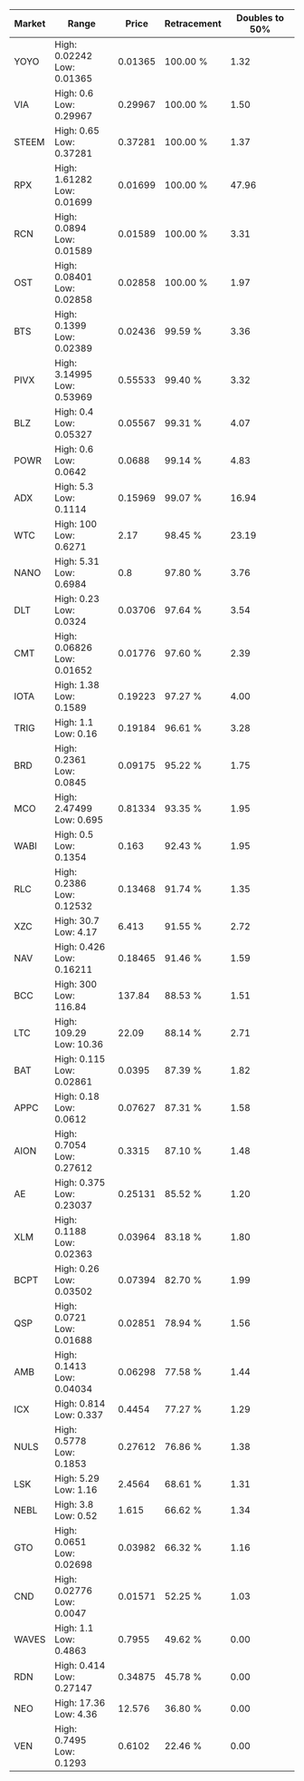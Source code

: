 | Market | Range | Price| Retracement | Doubles to 50% |
| --- | --- | --- | --- | --- |
| YOYO | High: 0.02242<br />Low: 0.01365 | 0.01365 | 100.00 % | 1.32 |
| VIA | High: 0.6<br />Low: 0.29967 | 0.29967 | 100.00 % | 1.50 |
| STEEM | High: 0.65<br />Low: 0.37281 | 0.37281 | 100.00 % | 1.37 |
| RPX | High: 1.61282<br />Low: 0.01699 | 0.01699 | 100.00 % | 47.96 |
| RCN | High: 0.0894<br />Low: 0.01589 | 0.01589 | 100.00 % | 3.31 |
| OST | High: 0.08401<br />Low: 0.02858 | 0.02858 | 100.00 % | 1.97 |
| BTS | High: 0.1399<br />Low: 0.02389 | 0.02436 | 99.59 % | 3.36 |
| PIVX | High: 3.14995<br />Low: 0.53969 | 0.55533 | 99.40 % | 3.32 |
| BLZ | High: 0.4<br />Low: 0.05327 | 0.05567 | 99.31 % | 4.07 |
| POWR | High: 0.6<br />Low: 0.0642 | 0.0688 | 99.14 % | 4.83 |
| ADX | High: 5.3<br />Low: 0.1114 | 0.15969 | 99.07 % | 16.94 |
| WTC | High: 100<br />Low: 0.6271 | 2.17 | 98.45 % | 23.19 |
| NANO | High: 5.31<br />Low: 0.6984 | 0.8 | 97.80 % | 3.76 |
| DLT | High: 0.23<br />Low: 0.0324 | 0.03706 | 97.64 % | 3.54 |
| CMT | High: 0.06826<br />Low: 0.01652 | 0.01776 | 97.60 % | 2.39 |
| IOTA | High: 1.38<br />Low: 0.1589 | 0.19223 | 97.27 % | 4.00 |
| TRIG | High: 1.1<br />Low: 0.16 | 0.19184 | 96.61 % | 3.28 |
| BRD | High: 0.2361<br />Low: 0.0845 | 0.09175 | 95.22 % | 1.75 |
| MCO | High: 2.47499<br />Low: 0.695 | 0.81334 | 93.35 % | 1.95 |
| WABI | High: 0.5<br />Low: 0.1354 | 0.163 | 92.43 % | 1.95 |
| RLC | High: 0.2386<br />Low: 0.12532 | 0.13468 | 91.74 % | 1.35 |
| XZC | High: 30.7<br />Low: 4.17 | 6.413 | 91.55 % | 2.72 |
| NAV | High: 0.426<br />Low: 0.16211 | 0.18465 | 91.46 % | 1.59 |
| BCC | High: 300<br />Low: 116.84 | 137.84 | 88.53 % | 1.51 |
| LTC | High: 109.29<br />Low: 10.36 | 22.09 | 88.14 % | 2.71 |
| BAT | High: 0.115<br />Low: 0.02861 | 0.0395 | 87.39 % | 1.82 |
| APPC | High: 0.18<br />Low: 0.0612 | 0.07627 | 87.31 % | 1.58 |
| AION | High: 0.7054<br />Low: 0.27612 | 0.3315 | 87.10 % | 1.48 |
| AE | High: 0.375<br />Low: 0.23037 | 0.25131 | 85.52 % | 1.20 |
| XLM | High: 0.1188<br />Low: 0.02363 | 0.03964 | 83.18 % | 1.80 |
| BCPT | High: 0.26<br />Low: 0.03502 | 0.07394 | 82.70 % | 1.99 |
| QSP | High: 0.0721<br />Low: 0.01688 | 0.02851 | 78.94 % | 1.56 |
| AMB | High: 0.1413<br />Low: 0.04034 | 0.06298 | 77.58 % | 1.44 |
| ICX | High: 0.814<br />Low: 0.337 | 0.4454 | 77.27 % | 1.29 |
| NULS | High: 0.5778<br />Low: 0.1853 | 0.27612 | 76.86 % | 1.38 |
| LSK | High: 5.29<br />Low: 1.16 | 2.4564 | 68.61 % | 1.31 |
| NEBL | High: 3.8<br />Low: 0.52 | 1.615 | 66.62 % | 1.34 |
| GTO | High: 0.0651<br />Low: 0.02698 | 0.03982 | 66.32 % | 1.16 |
| CND | High: 0.02776<br />Low: 0.0047 | 0.01571 | 52.25 % | 1.03 |
| WAVES | High: 1.1<br />Low: 0.4863 | 0.7955 | 49.62 % | 0.00 |
| RDN | High: 0.414<br />Low: 0.27147 | 0.34875 | 45.78 % | 0.00 |
| NEO | High: 17.36<br />Low: 4.36 | 12.576 | 36.80 % | 0.00 |
| VEN | High: 0.7495<br />Low: 0.1293 | 0.6102 | 22.46 % | 0.00 |
